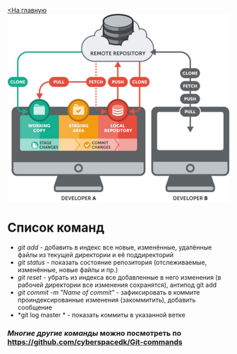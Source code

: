 [<На главную](./readme.md)
![ca](./assets/s.jpg)
# Список команд
- *git add* - добавить в индекс все новые, изменённые, удалённые файлы из текущей директории и её поддиректорий
- *git status* - показать состояние репозитория (отслеживаемые, изменённые, новые файлы и пр.)
- *git reset* - убрать из индекса все добавленные в него изменения (в рабочей директории все изменения сохранятся), антипод git add
- *git commit -m "Name of commit"* - зафиксировать в коммите проиндексированные изменения (закоммитить), добавить сообщение
- *git log master * - показать коммиты в указанной ветке
  
### *Многие другие команды* можно посмотреть по https://github.com/cyberspacedk/Git-commands


